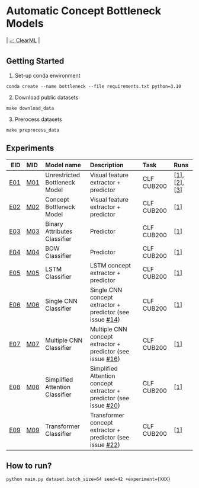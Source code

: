 # Automatic Concept Bottleneck Models
| [📈 ClearML](http://10.100.11.149:8080/projects/747cd2ee35374486acb675187990cf67/experiments) |

## Getting Started
1. Set-up conda environment
```
conda create --name bottleneck --file requirements.txt python=3.10
```
2. Download public datasets
```
make download_data
```
3. Prerocess datasets
```
make preprocess_data
```
## Experiments
| EID   | MID | Model name | Description | Task | Runs |
| ----:| :--- | :---  | :----       | :--- |:--- |
| [E01](autoconcept/config/conf/experiment/E01.yaml) | [M01](autoconcept/config/conf/model/M01.yaml) | Unrestricted Bottleneck Model | Visual feature extractor + predictor | CLF CUB200 | [[1]](http://10.100.11.149:8080/projects/747cd2ee35374486acb675187990cf67/experiments/45290810b6594c90bd67599f9a9eb948), [[2]](http://10.100.11.149:8080/projects/747cd2ee35374486acb675187990cf67/experiments/7acaef594d8e4785b0259341ed68d619), [[3]](http://10.100.11.149:8080/projects/747cd2ee35374486acb675187990cf67/experiments/46375d4209234e33abb4c9db98fee285/info-output/metrics/scalar) |
| [E02](autoconcept/config/conf/experiment/E02.yaml) | [M02](autoconcept/config/conf/model/M02.yaml) | Concept Bottleneck Model | Visual feature extractor + predictor | CLF CUB200 | [[1]](http://10.100.11.149:8080/projects/747cd2ee35374486acb675187990cf67/experiments/0651aab925ed46b4bde3574cf523bbd1) |
| [E03](autoconcept/config/conf/experiment/E03.yaml) | [M03](autoconcept/config/conf/model/M03.yaml) | Binary Attributes Classifier | Predictor | CLF CUB200 | [[1]](http://10.100.11.149:8080/projects/747cd2ee35374486acb675187990cf67/experiments/60fddd0c2a0f46f384e597c5e33d1b2e) |
| [E04](autoconcept/config/conf/experiment/E04.yaml) | [M04](autoconcept/config/conf/model/M04.yaml) | BOW Classifier | Predictor | CLF CUB200 | [[1]](http://10.100.11.149:8080/projects/747cd2ee35374486acb675187990cf67/experiments/4f04a00d9b9a418fb69ac44dd77d4fbf) |
| [E05](autoconcept/config/conf/experiment/E05.yaml) | [M05](autoconcept/config/conf/model/M05.yaml) | LSTM Classifier | LSTM concept extractor + predictor | CLF CUB200 | [[1]](http://10.100.11.149:8080/projects/747cd2ee35374486acb675187990cf67/experiments/e1e2454081d04be7aaac8a0b5597c583) |
| [E06](autoconcept/config/conf/experiment/E06.yaml) | [M06](autoconcept/config/conf/model/M06.yaml) | Single CNN Classifier | Single CNN concept extractor + predictor (see issue [#14](https://github.com/DanisAlukaev/AutoConceptBottleneck/issues/14)) | CLF CUB200 | [[1]](http://10.100.11.149:8080/projects/747cd2ee35374486acb675187990cf67/experiments/61fe6ef5e7594f0586d1b814402d173b) |
| [E07](autoconcept/config/conf/experiment/E07.yaml) | [M07](autoconcept/config/conf/model/M07.yaml) | Multiple CNN Classifier | Multiple CNN concept extractor + predictor (see issue [#16](https://github.com/DanisAlukaev/AutoConceptBottleneck/issues/16)) | CLF CUB200 | [[1]](http://10.100.11.149:8080/projects/747cd2ee35374486acb675187990cf67/experiments/06197c1b3a1c4352850bb181dd1bd564) |
| [E08](autoconcept/config/conf/experiment/E08.yaml) | [M08](autoconcept/config/conf/model/M08.yaml) | Simplified Attention Classifier | Simplified Attention concept extractor + predictor (see issue [#20](https://github.com/DanisAlukaev/AutoConceptBottleneck/issues/20)) | CLF CUB200 | [[1]](http://10.100.11.149:8080/projects/747cd2ee35374486acb675187990cf67/experiments/1ac635b4173240928a2a72ea14c497d1) |
| [E09](autoconcept/config/conf/experiment/E08.yaml) | [M09](autoconcept/config/conf/model/M08.yaml) | Transformer Classifier | Transformer concept extractor + predictor (see issue [#22](https://github.com/DanisAlukaev/AutoConceptBottleneck/issues/22)) | CLF CUB200 | [[1]](http://10.100.11.149:8080/projects/747cd2ee35374486acb675187990cf67/experiments/1586fc7eb35b43e9a20123eac86d394d) |

## How to run?
```
python main.py dataset.batch_size=64 seed=42 +experiment={XXX}
```
